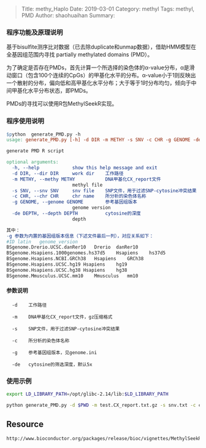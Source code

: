 > Title: methy_Haplo
> Date: 2019-03-01
> Category: methyl
> Tags: methyl, PMD
> Author: shaohuaihan
> Summary:



### 程序功能及原理说明
基于bisulfite测序比对数据（已去除duplicate和unmap数据），借助HMM模型在全基因组范围内寻找 partially methylated domains (PMD）。

为了确定是否存在PMDs，首先计算一个所选择的染色体的α-value分布，α是滑动窗口（包含100个连续的CpGs）的甲基化水平的分布。α-value小于1则反映出一个散射的分布，偏向低和高甲基化水平分布；大于等于1时分布均匀，倾向于中间甲基化水平分布状态，即PMDs。

PMDs的寻找可以使用R包MethylSeekR实现。



### 程序使用说明

```makefile
$python  generate_PMD.py -h
usage: generate_PMD.py [-h] -d DIR -m METHY -s SNV -c CHR -g GENOME -de DEPTH

generate PMD R script

optional arguments:
  -h, --help            show this help message and exit
  -d DIR, --dir DIR     work dir	工作路径
  -m METHY, --methy METHY			DNA甲基化CX_report文件
                        methyl file
  -s SNV, --snv SNV     snv file	SNP文件，用于过滤SNP-cytosine冲突结果
  -c CHR, --chr CHR     chr name	所分析的染色体名称
  -g GENOME, --genome GENOME		参考基因组版本
                        genome version
  -de DEPTH, --depth DEPTH			cytosine的深度
                        depth

其中：
-g 参数为内置的基因组版本信息（下述文件最后一列），对应关系如下： 
#ID	latin	genome_version
BSgenome.Drerio.UCSC.danRer10	Drerio	danRer10
BSgenome.Hsapiens.1000genomes.hs37d5	Hsapiens	hs37d5
BSgenome.Hsapiens.NCBI.GRCh38	Hsapiens	GRCh38
BSgenome.Hsapiens.UCSC.hg19	Hsapiens	hg19
BSgenome.Hsapiens.UCSC.hg38	Hsapiens	hg38
BSgenome.Mmusculus.UCSC.mm10	Mmusculus	mm10
```



#### 参数说明

```shell
  -d	工作路径
  
  -m	DNA甲基化CX_report文件，gz压缩格式
  
  -s	SNP文件，用于过滤SNP-cytosine冲突结果
  
  -c	所分析的染色体名称
  
  -g	参考基因组版本，见genome.ini
  
  -de	cytosine的筛选深度，默认5x
```



### 使用示例
```bash
export LD_LIBRARY_PATH=/opt/glibc-2.14/lib:$LD_LIBRARY_PATH

python generate_PMD.py -d $PWD -m test.CX_report.txt.gz -s snv.txt -c chr10 -g hg19 -de 5

```



## Resource

```shell
http://www.bioconductor.org/packages/release/bioc/vignettes/MethylSeekR/inst/doc/MethylSeekR.pdf
```